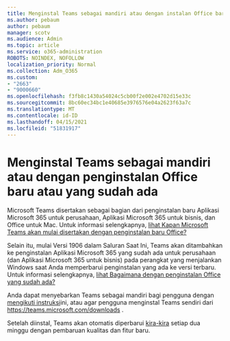```yaml
---
title: Menginstal Teams sebagai mandiri atau dengan instalan Office baru/yang sudah ada
ms.author: pebaum
author: pebaum
manager: scotv
ms.audience: Admin
ms.topic: article
ms.service: o365-administration
ROBOTS: NOINDEX, NOFOLLOW
localization_priority: Normal
ms.collection: Adm_O365
ms.custom:
- "2663"
- "9000660"
ms.openlocfilehash: f3fb8c1430a54024c5cb00f2e002e4702d15e33c
ms.sourcegitcommit: 8bc60ec34bc1e40685e3976576e04a2623f63a7c
ms.translationtype: MT
ms.contentlocale: id-ID
ms.lasthandoff: 04/15/2021
ms.locfileid: "51831917"
---
```

# <a name="installing-teams-as-standalone-or-with-new-or-existing-office-installations"></a>Menginstal Teams sebagai mandiri atau dengan penginstalan Office baru atau yang sudah ada

Microsoft Teams disertakan sebagai  bagian dari penginstalan baru Aplikasi Microsoft 365 untuk perusahaan, Aplikasi Microsoft 365 untuk bisnis, dan Office untuk Mac. Untuk informasi selengkapnya, [lihat Kapan Microsoft Teams akan mulai disertakan dengan penginstalan baru Office?](https://docs.microsoft.com/deployoffice/teams-install#when-will-microsoft-teams-start-being-included-with-new-installations-of-microsoft-365-apps)

Selain itu, mulai Versi 1906 dalam Saluran  Saat Ini, Teams akan ditambahkan ke penginstalan Aplikasi Microsoft 365 yang sudah ada untuk perusahaan (dan Aplikasi Microsoft 365 untuk bisnis) pada perangkat yang menjalankan Windows saat Anda memperbarui penginstalan yang ada ke versi terbaru. Untuk informasi selengkapnya, [lihat Bagaimana dengan penginstalan Office yang sudah ada?](https://docs.microsoft.com/deployoffice/teams-install#what-about-existing-installations-of-microsoft-365-apps)

Anda dapat menyebarkan Teams sebagai mandiri bagi pengguna dengan [mengikuti instruksi](https://docs.microsoft.com/MicrosoftTeams/msi-deployment)ini, atau agar pengguna menginstal Teams sendiri dari https://teams.microsoft.com/downloads .

Setelah diinstal, Teams akan otomatis diperbarui [kira-kira](https://docs.microsoft.com/deployoffice/teams-install#feature-and-quality-updates-for-microsoft-teams) setiap dua minggu dengan pembaruan kualitas dan fitur baru. 

